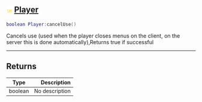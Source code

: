 ## ![shared](.gitbook/assets/shared.png) [Player](home/Player)



```lua
boolean Player:cancelUse()
```

Cancels use (used when the player closes menus on the client, on the server this is done automatically),Returns true if successful


------
## Returns

| Type   | Description |
| ------ | ----------: |
| boolean | No description |

